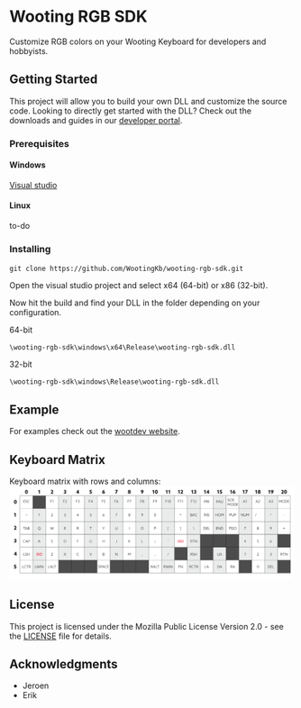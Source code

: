 # Wooting RGB SDK
Customize RGB colors on your Wooting Keyboard for developers and hobbyists.

## Getting Started

This project will allow you to build your own DLL and customize the source code. Looking to directly get started with the DLL? Check out the downloads and guides in our [developer portal](https://dev.wooting.nl).

### Prerequisites

#### Windows
[Visual studio](https://visualstudio.microsoft.com/)
#### Linux
to-do

### Installing
```
git clone https://github.com/WootingKb/wooting-rgb-sdk.git 
```
Open the visual studio project and select x64 (64-bit) or x86 (32-bit).

Now hit the build and find your DLL in the folder depending on your configuration.

64-bit
```
\wooting-rgb-sdk\windows\x64\Release\wooting-rgb-sdk.dll
```
32-bit
```
\wooting-rgb-sdk\windows\Release\wooting-rgb-sdk.dll
```

## Example

For examples check out the [wootdev website](https://dev.wooting.nl).

## Keyboard Matrix
Keyboard matrix with rows and columns:
![Keyboard Matrix Row Columns](resources/keyboard-matrix-rows-columns.png)

## License

This project is licensed under the Mozilla Public License Version 2.0 - see the [LICENSE](LICENSE) file for details.

## Acknowledgments

* Jeroen
* Erik
